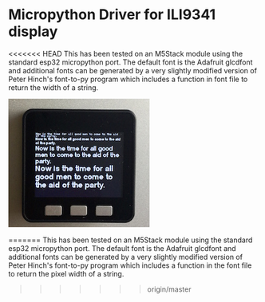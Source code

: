 # Micropython Driver for ILI9341 display

<<<<<<< HEAD
This has been tested on an M5Stack module using the standard esp32 micropython port. The default font is the Adafruit glcdfont and additional fonts can be generated by a very slightly modified version of Peter Hinch's font-to-py program which includes a function in font file to return the width of a string.

![m5stack](image/m5stack.jpg)


=======
This has been tested on an M5Stack module using the standard esp32 micropython port. The default font is the Adafruit glcdfont and additional fonts can be generated by a very slightly modified version of Peter Hinch's font-to-py program which includes a function in the font file to return the pixel width of a string.
>>>>>>> origin/master
